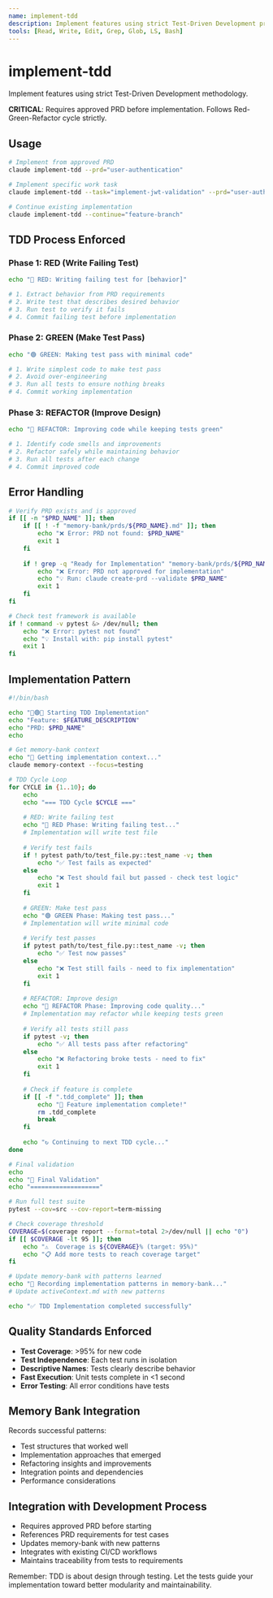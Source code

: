 ```yaml
---
name: implement-tdd
description: Implement features using strict Test-Driven Development practices. Integrates with PRD and memory-bank systems.
tools: [Read, Write, Edit, Grep, Glob, LS, Bash]
---
```


# implement-tdd

Implement features using strict Test-Driven Development methodology.

**CRITICAL**: Requires approved PRD before implementation. Follows Red-Green-Refactor cycle strictly.

## Usage
```bash
# Implement from approved PRD
claude implement-tdd --prd="user-authentication"

# Implement specific work task
claude implement-tdd --task="implement-jwt-validation" --prd="user-authentication"

# Continue existing implementation
claude implement-tdd --continue="feature-branch"
```

## TDD Process Enforced

### Phase 1: RED (Write Failing Test)
```bash
echo "🔴 RED: Writing failing test for [behavior]"

# 1. Extract behavior from PRD requirements
# 2. Write test that describes desired behavior  
# 3. Run test to verify it fails
# 4. Commit failing test before implementation
```

### Phase 2: GREEN (Make Test Pass)
```bash
echo "🟢 GREEN: Making test pass with minimal code"

# 1. Write simplest code to make test pass
# 2. Avoid over-engineering
# 3. Run all tests to ensure nothing breaks
# 4. Commit working implementation
```

### Phase 3: REFACTOR (Improve Design)
```bash
echo "🔵 REFACTOR: Improving code while keeping tests green"

# 1. Identify code smells and improvements
# 2. Refactor safely while maintaining behavior
# 3. Run all tests after each change
# 4. Commit improved code
```

## Error Handling
```bash
# Verify PRD exists and is approved
if [[ -n "$PRD_NAME" ]]; then
    if [[ ! -f "memory-bank/prds/${PRD_NAME}.md" ]]; then
        echo "❌ Error: PRD not found: $PRD_NAME"
        exit 1
    fi
    
    if ! grep -q "Ready for Implementation" "memory-bank/prds/${PRD_NAME}.md"; then
        echo "❌ Error: PRD not approved for implementation"
        echo "💡 Run: claude create-prd --validate $PRD_NAME"
        exit 1
    fi
fi

# Check test framework is available
if ! command -v pytest &> /dev/null; then
    echo "❌ Error: pytest not found"
    echo "💡 Install with: pip install pytest"
    exit 1
fi
```

## Implementation Pattern
```bash
#!/bin/bash

echo "🔴🟢🔵 Starting TDD Implementation"
echo "Feature: $FEATURE_DESCRIPTION"
echo "PRD: $PRD_NAME"
echo

# Get memory-bank context
echo "🧠 Getting implementation context..."
claude memory-context --focus=testing

# TDD Cycle Loop
for CYCLE in {1..10}; do
    echo
    echo "=== TDD Cycle $CYCLE ==="
    
    # RED: Write failing test
    echo "🔴 RED Phase: Writing failing test..."
    # Implementation will write test file
    
    # Verify test fails
    if ! pytest path/to/test_file.py::test_name -v; then
        echo "✅ Test fails as expected"
    else
        echo "❌ Test should fail but passed - check test logic"
        exit 1
    fi
    
    # GREEN: Make test pass
    echo "🟢 GREEN Phase: Making test pass..."
    # Implementation will write minimal code
    
    # Verify test passes
    if pytest path/to/test_file.py::test_name -v; then
        echo "✅ Test now passes"
    else
        echo "❌ Test still fails - need to fix implementation"
        exit 1
    fi
    
    # REFACTOR: Improve design
    echo "🔵 REFACTOR Phase: Improving code quality..."
    # Implementation may refactor while keeping tests green
    
    # Verify all tests still pass
    if pytest -v; then
        echo "✅ All tests pass after refactoring"
    else
        echo "❌ Refactoring broke tests - need to fix"
        exit 1
    fi
    
    # Check if feature is complete
    if [[ -f ".tdd_complete" ]]; then
        echo "🎉 Feature implementation complete!"
        rm .tdd_complete
        break
    fi
    
    echo "↻ Continuing to next TDD cycle..."
done

# Final validation
echo
echo "🎯 Final Validation"
echo "==================="

# Run full test suite
pytest --cov=src --cov-report=term-missing

# Check coverage threshold
COVERAGE=$(coverage report --format=total 2>/dev/null || echo "0")
if [[ $COVERAGE -lt 95 ]]; then
    echo "⚠️  Coverage is ${COVERAGE}% (target: 95%)"
    echo "📋 Add more tests to reach coverage target"
fi

# Update memory-bank with patterns learned
echo "📝 Recording implementation patterns in memory-bank..."
# Update activeContext.md with new patterns

echo "✅ TDD Implementation completed successfully"
```

## Quality Standards Enforced
- **Test Coverage**: >95% for new code
- **Test Independence**: Each test runs in isolation  
- **Descriptive Names**: Tests clearly describe behavior
- **Fast Execution**: Unit tests complete in <1 second
- **Error Testing**: All error conditions have tests

## Memory Bank Integration
Records successful patterns:
- Test structures that worked well
- Implementation approaches that emerged
- Refactoring insights and improvements  
- Integration points and dependencies
- Performance considerations

## Integration with Development Process
- Requires approved PRD before starting
- References PRD requirements for test cases
- Updates memory-bank with new patterns
- Integrates with existing CI/CD workflows
- Maintains traceability from tests to requirements

Remember: TDD is about design through testing. Let the tests guide your implementation toward better modularity and maintainability.